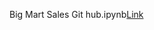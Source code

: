 Big Mart Sales Git hub.ipynb[Link](https://github.com/Rish1382/Linear-Regression-SLR-Projects/blob/main/Big%20Mart%20Sales%20Git%20hub.ipynb)
